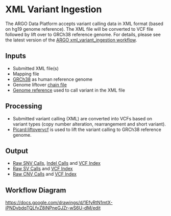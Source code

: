 # XML Variant Ingestion

The ARGO Data Platform accepts variant calling data in XML format (based on hg19 genome reference). The XML file will be converted to VCF file followed by lift over to GRCh38 reference genome. For details, please see the latest version of the [ARGO xml_variant_ingestion workflow](https://github.com/icgc-argo-workflows/dna-seq-processing-wfs/releases).

## Inputs
* Submitted XML file(s)
* Mapping file
* [GRCh38](https://hgdownload.soe.ucsc.edu/goldenPath/hg38/bigZips/) as human reference genome
* Genome liftover [chain file](https://hgdownload.soe.ucsc.edu/goldenPath/hg19/liftOver/)
* [Genome reference](https://hgdownload.soe.ucsc.edu/goldenPath/hg19/bigZips/) used to call variant in the XML file

## Processing
* Submitted variant calling (XML) are converted into VCFs based on variant types (copy number alteration, rearrangement and short variant).
* [Picard:liftovervcf](https://gatk.broadinstitute.org/hc/en-us/articles/27007978536219-LiftoverVcf-Picard) is used to lift the variant calling to GRCh38 reference genome.

## Output
* [Raw SNV Calls](https://docs.icgc-argo.org/docs/data/variant-calls#raw-snv-calls), [Indel Calls](https://docs.icgc-argo.org/docs/data/variant-calls#raw-indel-calls) and [VCF Index](https://docs.icgc-argo.org/docs/data/variant-calls#vcf-index)
* [Raw SV Calls](https://docs.icgc-argo.org/docs/data/variant-calls#raw-sv-calls) and [VCF Index](https://docs.icgc-argo.org/docs/data/variant-calls#vcf-index)
* [Raw CNV Calls](https://docs.icgc-argo.org/docs/data/variant-calls#raw-cnv-calls) and [VCF Index](https://docs.icgc-argo.org/docs/data/variant-calls#vcf-index)

## Workflow Diagram

https://docs.google.com/drawings/d/1EfyRtN1mtX-iPNDvbdqTQLfvZ8iNPneGJZr-wS6U-dM/edit
